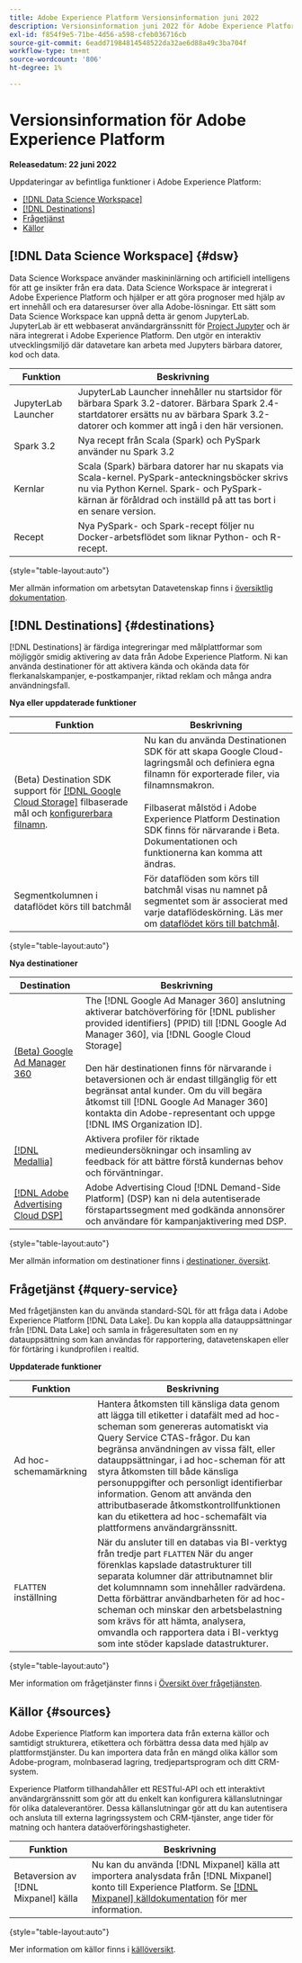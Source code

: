 ```yaml
---
title: Adobe Experience Platform Versionsinformation juni 2022
description: Versionsinformation juni 2022 för Adobe Experience Platform.
exl-id: f854f9e5-71be-4d56-a598-cfeb036716cb
source-git-commit: 6eadd71984814548522da32ae6d88a49c3ba704f
workflow-type: tm+mt
source-wordcount: '806'
ht-degree: 1%

---
```


# Versionsinformation för Adobe Experience Platform

**Releasedatum: 22 juni 2022**

Uppdateringar av befintliga funktioner i Adobe Experience Platform:

- [[!DNL Data Science Workspace]](#dsw)
- [[!DNL Destinations]](#destinations)
- [Frågetjänst](#query-service)
- [Källor](#sources)

## [!DNL Data Science Workspace] {#dsw}

Data Science Workspace använder maskininlärning och artificiell intelligens för att ge insikter från era data. Data Science Workspace är integrerat i Adobe Experience Platform och hjälper er att göra prognoser med hjälp av ert innehåll och era dataresurser över alla Adobe-lösningar. Ett sätt som Data Science Workspace kan uppnå detta är genom JupyterLab. JupyterLab är ett webbaserat användargränssnitt för <a href="https://jupyter.org/" target="_blank">Project Jupyter</a> och är nära integrerat i Adobe Experience Platform. Den utgör en interaktiv utvecklingsmiljö där datavetare kan arbeta med Jupyters bärbara datorer, kod och data.

| Funktion | Beskrivning |
| --- | --- |
| JupyterLab Launcher | JupyterLab Launcher innehåller nu startsidor för bärbara Spark 3.2-datorer. Bärbara Spark 2.4-startdatorer ersätts nu av bärbara Spark 3.2-datorer och kommer att ingå i den här versionen. |
| Spark 3.2 | Nya recept från Scala (Spark) och PySpark använder nu Spark 3.2 |
| Kernlar | Scala (Spark) bärbara datorer har nu skapats via Scala-kernel. PySpark-anteckningsböcker skrivs nu via Python Kernel. Spark- och PySpark-kärnan är föråldrad och inställd på att tas bort i en senare version. |
| Recept | Nya PySpark- och Spark-recept följer nu Docker-arbetsflödet som liknar Python- och R-recept. |

{style=&quot;table-layout:auto&quot;}

Mer allmän information om arbetsytan Datavetenskap finns i [översiktlig dokumentation](../../data-science-workspace/home.md).

## [!DNL Destinations] {#destinations}

[!DNL Destinations] är färdiga integreringar med målplattformar som möjliggör smidig aktivering av data från Adobe Experience Platform. Ni kan använda destinationer för att aktivera kända och okända data för flerkanalskampanjer, e-postkampanjer, riktad reklam och många andra användningsfall.

**Nya eller uppdaterade funktioner**

| Funktion | Beskrivning |
| ----------- | ----------- |
| (Beta) Destination SDK support för [[!DNL Google Cloud Storage]](../../destinations/destination-sdk/server-and-file-configuration.md#gcs-example) filbaserade mål och [konfigurerbara filnamn](../../destinations/destination-sdk/file-based-destination-configuration.md#file-name-configuration). | Nu kan du använda Destinationen SDK för att skapa Google Cloud-lagringsmål och definiera egna filnamn för exporterade filer, via filnamnsmakron. <br><br> Filbaserat målstöd i Adobe Experience Platform Destination SDK finns för närvarande i Beta. Dokumentationen och funktionerna kan komma att ändras. |
| Segmentkolumnen i dataflödet körs till batchmål | För dataflöden som körs till batchmål visas nu namnet på segmentet som är associerat med varje dataflödeskörning. Läs mer om [dataflödet körs till batchmål](/help/dataflows/ui/monitor-destinations.md#dataflow-runs-for-batch-destinations). |

{style=&quot;table-layout:auto&quot;}

**Nya destinationer**

| Destination | Beskrivning |
| ----------- | ----------- |
| [(Beta) Google Ad Manager 360](../../destinations/catalog/advertising/google-ad-manager-360-connection.md) | The [!DNL Google Ad Manager 360] anslutning aktiverar batchöverföring för [!DNL publisher provided identifiers] (PPID) till [!DNL Google Ad Manager 360], via [!DNL Google Cloud Storage] <br><br>Den här destinationen finns för närvarande i betaversionen och är endast tillgänglig för ett begränsat antal kunder. Om du vill begära åtkomst till [!DNL Google Ad Manager 360] kontakta din Adobe-representant och uppge [!DNL IMS Organization ID]. |
| [[!DNL Medallia]](/help/destinations/catalog/voice/medallia-connector.md) | Aktivera profiler för riktade medieundersökningar och insamling av feedback för att bättre förstå kundernas behov och förväntningar. |
| [[!DNL Adobe Advertising Cloud DSP]](../../destinations/catalog/advertising/adobe-advertising-cloud-connection.md) | Adobe Advertising Cloud [!DNL Demand-Side Platform] (DSP) kan ni dela autentiserade förstapartssegment med godkända annonsörer och användare för kampanjaktivering med DSP. |

{style=&quot;table-layout:auto&quot;}

Mer allmän information om destinationer finns i [destinationer, översikt](../../destinations/home.md).

## Frågetjänst {#query-service}

Med frågetjänsten kan du använda standard-SQL för att fråga data i Adobe Experience Platform [!DNL Data Lake]. Du kan koppla alla datauppsättningar från [!DNL Data Lake] och samla in frågeresultaten som en ny datauppsättning som kan användas för rapportering, datavetenskapen eller för förtäring i kundprofilen i realtid.

**Uppdaterade funktioner**

| Funktion | Beskrivning |
| --- | --- |
| Ad hoc-schemamärkning | Hantera åtkomsten till känsliga data genom att lägga till etiketter i datafält med ad hoc-scheman som genereras automatiskt via Query Service CTAS-frågor. Du kan begränsa användningen av vissa fält, eller datauppsättningar, i ad hoc-scheman för att styra åtkomsten till både känsliga personuppgifter och personligt identifierbar information. Genom att använda den attributbaserade åtkomstkontrollfunktionen kan du etikettera ad hoc-schemafält via plattformens användargränssnitt. |
| `FLATTEN` inställning | När du ansluter till en databas via BI-verktyg från tredje part `FLATTEN` När du anger förenklas kapslade datastrukturer till separata kolumner där attributnamnet blir det kolumnnamn som innehåller radvärdena. Detta förbättrar användbarheten för ad hoc-scheman och minskar den arbetsbelastning som krävs för att hämta, analysera, omvandla och rapportera data i BI-verktyg som inte stöder kapslade datastrukturer. |

{style=&quot;table-layout:auto&quot;}

Mer information om frågetjänster finns i [Översikt över frågetjänsten](../../query-service/home.md).

## Källor {#sources}

Adobe Experience Platform kan importera data från externa källor och samtidigt strukturera, etikettera och förbättra dessa data med hjälp av plattformstjänster. Du kan importera data från en mängd olika källor som Adobe-program, molnbaserad lagring, tredjepartsprogram och ditt CRM-system.

Experience Platform tillhandahåller ett RESTful-API och ett interaktivt användargränssnitt som gör att du enkelt kan konfigurera källanslutningar för olika dataleverantörer. Dessa källanslutningar gör att du kan autentisera och ansluta till externa lagringssystem och CRM-tjänster, ange tider för matning och hantera dataöverföringshastigheter.

| Funktion | Beskrivning |
| --- | --- |
| Betaversion av [!DNL Mixpanel] källa | Nu kan du använda [!DNL Mixpanel] källa att importera analysdata från [!DNL Mixpanel] konto till Experience Platform. Se [[!DNL Mixpanel] källdokumentation](../../sources/connectors/analytics/mixpanel.md) för mer information. |

{style=&quot;table-layout:auto&quot;}

Mer information om källor finns i [källöversikt](../../sources/home.md).
